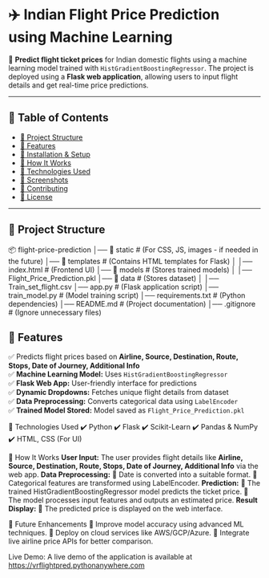
# ✈️ Indian Flight Price Prediction using Machine Learning  

🚀 **Predict flight ticket prices** for Indian domestic flights using a machine learning model trained with `HistGradientBoostingRegressor`. The project is deployed using a **Flask web application**, allowing users to input flight details and get real-time price predictions.

---

## 📌 Table of Contents  
- [📂 Project Structure](#-project-structure)  
- [🚀 Features](#-features)  
- [🔧 Installation & Setup](#-installation--setup)  
- [🎯 How It Works](#-how-it-works)  
- [📜 Technologies Used](#-technologies-used)  
- [📌 Screenshots](#-screenshots)  
- [🤝 Contributing](#-contributing)  
- [📜 License](#-license)  

---

## 📂 Project Structure  

📦 flight-price-prediction
│── 📂 static               # (For CSS, JS, images - if needed in the future)
│── 📂 templates            # (Contains HTML templates for Flask)
│   │── index.html          # (Frontend UI)
│── 📂 models               # (Stores trained models)
│   │── Flight_Price_Prediction.pkl
│── 📂 data                 # (Stores dataset)
│   │── Train_set_flight.csv
│── app.py                  # (Flask application script)
│── train_model.py          # (Model training script)
│── requirements.txt        # (Python dependencies)
│── README.md               # (Project documentation)
│── .gitignore              # (Ignore unnecessary files)




## 🚀 Features  

✅ Predicts flight prices based on **Airline, Source, Destination, Route, Stops, Date of Journey, Additional Info**  
✅ **Machine Learning Model:** Uses `HistGradientBoostingRegressor`  
✅ **Flask Web App:** User-friendly interface for predictions  
✅ **Dynamic Dropdowns:** Fetches unique flight details from dataset  
✅ **Data Preprocessing:** Converts categorical data using `LabelEncoder`  
✅ **Trained Model Stored:** Model saved as `Flight_Price_Prediction.pkl`  


📜 Technologies Used
✔️ Python
✔️ Flask
✔️ Scikit-Learn
✔️ Pandas & NumPy
✔️ HTML, CSS (For UI)


🎯 How It Works
**User Input:** The user provides flight details like **Airline, Source, Destination, Route, Stops, Date of Journey, Additional Info** via the web app.
**Data Preprocessing:**
🔹 Date is converted into a suitable format.
🔹 Categorical features are transformed using LabelEncoder.
**Prediction:**
🔹 The trained HistGradientBoostingRegressor model predicts the ticket price.
🔹 The model processes input features and outputs an estimated price.
**Result Display:**
🔹 The predicted price is displayed on the web interface.




🚀 Future Enhancements
🔹 Improve model accuracy using advanced ML techniques.
🔹 Deploy on cloud services like AWS/GCP/Azure.
🔹 Integrate live airline price APIs for better comparison.


Live Demo:
A live demo of the application is available at https://vrflightpred.pythonanywhere.com

